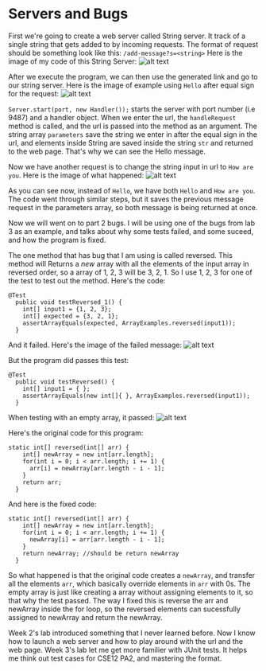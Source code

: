 # **Servers and Bugs**
First we're going to create a web server called String server. It track of a single string that gets added to by incoming requests.
The format of request should be something look like this: 
```/add-message?s=<string>```
Here is the image of my code of this String Server:
![alt text](https://github.com/Liopold35894/cse15l-lab-reports/blob/main/StringServer%20code.png)

After we execute the program, we can then use the generated link and go to our string server. 
Here is the image of example using `Hello` after equal sign for the request:
![alt text](https://github.com/Liopold35894/cse15l-lab-reports/blob/main/StringServer-Hello%20message.png)

```Server.start(port, new Handler());``` starts the server with port number (i.e 9487) and a handler object.
When we enter the url, the `handleRequest` method is called, and the url is passed into the method as an argument.
The string array `parameters` save the string we enter in after the equal sign in the url, and elements inside
String are saved inside the string `str` and returned to the web page. That's why we can see the Hello message. 

Now we have another request is to change the string input in url to `How are you`. Here is the image of what happened:
![alt text](https://github.com/Liopold35894/cse15l-lab-reports/blob/main/StringServer-How%20are%20you%20message.png)

As you can see now, instead of `Hello`, we have both `Hello` and `How are you`. The code went through similar steps, 
but it saves the previous message request in the parameters array, so both message is being returned at once. 

Now we will went on to part 2 bugs. 
I will be using one of the bugs from lab 3 as an example, and talks about why some tests failed, and some suceed,
and how the program is fixed.

The one method that has bug that I am using is called reversed. This method will Returns a *new* array with all the 
elements of the input array in reversed order, so a array of 1, 2, 3 will be 3, 2, 1.
So I use 1, 2, 3 for one of the test to test out the method. Here's the code:
```
@Test
  public void testReversed_1() {
    int[] input1 = {1, 2, 3};
    int[] expected = {3, 2, 1};
    assertArrayEquals(expected, ArrayExamples.reversed(input1));
  }
```
And it failed. Here's the image of the failed message:
![alt text](https://github.com/Liopold35894/cse15l-lab-reports/blob/main/testReversed%20fail%20message.png)

But the program did passes this test:
```
@Test
  public void testReversed() {
    int[] input1 = { };
    assertArrayEquals(new int[]{ }, ArrayExamples.reversed(input1));
  }
```
When testing with an empty array, it passed:
![alt text](https://github.com/Liopold35894/cse15l-lab-reports/blob/main/testReversed-empty%20array%20passed.png)

Here's the original code for this program:
```
static int[] reversed(int[] arr) {
    int[] newArray = new int[arr.length];
    for(int i = 0; i < arr.length; i += 1) {
      arr[i] = newArray[arr.length - i - 1];
    }
    return arr;
  }
```
And here is the fixed code:
```
static int[] reversed(int[] arr) {
    int[] newArray = new int[arr.length];
    for(int i = 0; i < arr.length; i += 1) { 
      newArray[i] = arr[arr.length - i - 1]; 
    }
    return newArray; //should be return newArray
  }
```
So what happened is that the original code creates a `newArray`, and transfer all the elements `arr`, which basically override elements in `arr` with 0s. 
The empty array is just like creating a array without assigning elements to it, so that why the test passed.
The way I fixed this is reverse the arr and newArray inside the for loop, so the reversed elements can sucessfully assigned to newArray and return the newArray. 

Week 2's lab introduced something that I never learned before. Now I know how to launch a web server and how to play around with the url and the web page. 
Week 3's lab let me get more familier with JUnit tests. It helps me think out test cases for CSE12 PA2, and mastering the format. 
